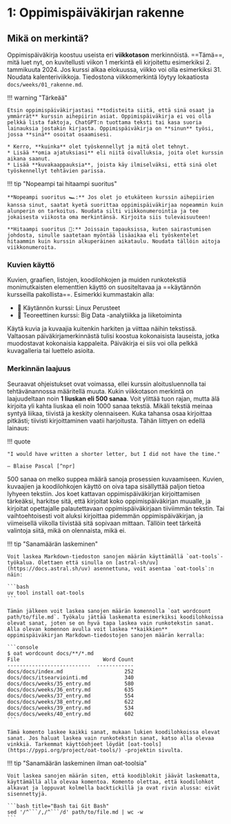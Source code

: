 # 1: Oppimispäiväkirjan rakenne

## Mikä on merkintä?

Oppimispäiväkirja koostuu useista eri **viikkotason** merkinnöistä. ==Tämä==, mitä luet nyt, on kuvitellusti viikon 1 merkintä eli kirjoitettu esimerkiksi 2. tammikuuta 2024. Jos kurssi alkaa elokuussa, viikko voi olla esimerkiksi 31. Noudata kalenteriviikkoja. Tiedostona viikkomerkintä löytyy lokaatiosta `docs/weeks/01_rakenne.md`.

!!! warning "Tärkeää"

    Etsin oppimispäiväkirjastasi **todisteita siitä, että sinä osaat ja ymmärrät** kurssin aihepiirin asiat. Oppimispäiväkirja ei voi olla pelkkä lista faktoja, ChatGPT:n tuottama teksti tai kasa suoria lainauksia jostakin kirjasta. Oppimispäiväkirja on **sinun** työsi, jossa **sinä** osoitat osaamisesi.

    * Kerro, **kuinka** olet työskennellyt ja mitä olet tehnyt.
    * Lisää **omia ajatuksiasi** eli niitä oivalluksia, joita olet kurssin aikana saanut.
    * Lisää **kuvakaappauksia**, joista käy ilmiselväksi, että sinä olet työskennellyt tehtävien parissa.

!!! tip "Nopeampi tai hitaampi suoritus"

    **Nopeampi suoritus 🏎️:** Jos olet jo etukäteen kurssin aihepiirien kanssa sinut, saatat kyetä suorittaa oppimispäiväkirjaa nopeammin kuin alunperin on tarkoitus. Noudata silti viikkonumerointia ja tee jokaisesta viikosta oma merkintänsä. Kirjoita siis tulevaisuuteen!

    **Hitaampi suoritus 🐌:** Joissain tapauksissa, kuten sairastumisen johdosta, sinulle saatetaan myöntää lisäaikaa eli työskentelet hitaammin kuin kurssin alkuperäinen aikataulu. Noudata tällöin aitoja viikkonumeroita.

### Kuvien käyttö

Kuvien, graafien, listojen, koodilohkojen ja muiden runkotekstiä monimutkaisten elementtien käyttö on suositeltavaa ja ==käytännön kursseilla pakollista==. Esimerkki kummastakin alla: 

* 🧤 Käytännön kurssi: Linux Perusteet
* 📖 Teoreettinen kurssi: Big Data -analytiikka ja liiketoiminta

Käytä kuvia ja kuvaajia kuitenkin harkiten ja viittaa näihin tekstissä. Valtaosan päiväkirjamerkinnästä tulisi koostua kokonaisista lauseista, jotka muodostavat kokonaisia kappaleita. Päiväkirja ei siis voi olla pelkkä kuvagalleria tai luettelo asioita.

### Merkinnän laajuus

Seuraavat ohjeistukset ovat voimassa, ellei kurssin aloitusluennolla tai tehtävänannossa määritellä muuta. Kukin viikkotason merkintä on laajuudeltaan noin **1 liuskan eli 500 sanaa**. Voit ylittää tuon rajan, mutta älä kirjoita yli kahta liuskaa eli noin 1000 sanaa tekstiä. Mikäli tekstiä meinaa syntyä liikaa, tiivistä ja keskity olennaiseen. Kuka tahansa osaa kirjoittaa pitkästi; tiivisti kirjoittaminen vaatii harjoitusta. Tähän liittyen on edellä lainaus:

!!! quote

    "I would have written a shorter letter, but I did not have the time."

    — Blaise Pascal [^npr]

500 sanaa on melko suppea määrä sanoja prosessien kuvaamiseen. Kuvien, kuvaajien ja koodilohkojen käyttö on oiva tapa sisällyttää paljon tietoa lyhyeen tekstiin. Jos koet kattavan oppimispäiväkirjan kirjoittamisen tärkeäksi, harkitse sitä, että kirjoitat koko oppimispäiväkirjan muualle, ja kirjoitat opettajalle palautettavaan oppimispäiväkirjaan tiiviimmän tekstin. Tai vaihtoehtoisesti voit aluksi kirjoittaa pidemmän oppimispäiväkirjan, ja viimeisellä viikolla tiivistää sitä sopivaan mittaan. Tällöin teet tärkeitä valintoja siitä, mikä on olennaista, mikä ei.

!!! tip "Sanamäärän laskeminen"

    Voit laskea Markdown-tiedoston sanojen määrän käyttämällä `oat-tools`-työkalua. Olettaen että sinulla on [astral-sh/uv](https://docs.astral.sh/uv) asennettuna, voit asentaa `oat-tools`:n näin:

    ```bash
    uv tool install oat-tools
    ```

    Tämän jälkeen voit laskea sanojen määrän komennolla `oat wordcount path/to/file.md`. Työkalu jättää laskematta esimerkiksi koodilohkoissa olevat sanat, joten se on hyvä tapa laskea vain runkotekstin sanat. Alla olevan komennon avulla voit laskea **kaikkien** oppimispäiväkirjan Markdown-tiedostojen sanojen määrän kerralla:

    ```console
    $ oat wordcount docs/**/*.md
    File                           Word Count
    ---------------------------  ------------
    docs/docs/index.md                    252
    docs/docs/itsearviointi.md            340
    docs/docs/weeks/35_entry.md           580
    docs/docs/weeks/36_entry.md           635
    docs/docs/weeks/37_entry.md           554
    docs/docs/weeks/38_entry.md           622
    docs/docs/weeks/39_entry.md           534
    docs/docs/weeks/40_entry.md           602
    ```

    Tämä komento laskee kaikki sanat, mukaan lukien koodilohkoissa olevat sanat. Jos haluat laskea vain runkotekstin sanat, katso alla olevaa vinkkiä. Tarkemmat käyttöohjeet löydät [oat-tools](https://pypi.org/project/oat-tools/) -projektin sivulta.

!!! tip "Sanamäärän laskeminen ilman oat-toolsia"

    Voit laskea sanojen määrän siten, että koodiblokit jäävät laskematta, käyttämällä alla olevaa komentoa. Komento olettaa, että koodilohkot alkavat ja loppuvat kolmella backtickillä ja ovat rivin alussa: eivät sisennettyjä.

    ```bash title="Bash tai Git Bash"
    sed '/^```/,/^```/d' path/to/file.md | wc -w
    ```


[^npr]: Lombrozo, T. *This Could Have Been Shorter*. NPR. https://www.npr.org/sections/13.7/2014/02/03/270680304/this-could-have-been-shorter